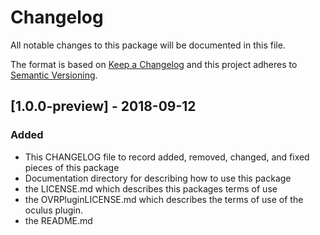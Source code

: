 # Changelog
All notable changes to this package will be documented in this file.

The format is based on [Keep a Changelog](http://keepachangelog.com/en/1.0.0/)
and this project adheres to [Semantic Versioning](http://semver.org/spec/v2.0.0.html).

## [1.0.0-preview] - 2018-09-12
### Added 
- This CHANGELOG file to record added, removed, changed, and fixed pieces of this package
- Documentation directory for describing how to use this package
- the LICENSE.md which describes this packages terms of use
- the OVRPluginLICENSE.md which describes the terms of use of the oculus plugin.
- the README.md 
